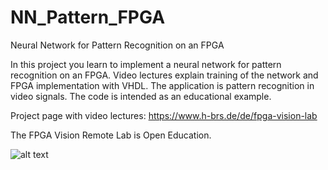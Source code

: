 # NN_Pattern_FPGA
Neural Network for Pattern Recognition on an FPGA

In this project you learn to implement a neural network for pattern recognition on an FPGA. Video lectures explain training of the network and FPGA implementation with VHDL. The application is pattern recognition in video signals. The code is intended as an educational example.

Project page with video lectures:
https://www.h-brs.de/de/fpga-vision-lab

The FPGA Vision Remote Lab is Open Education.

![alt text](https://github.com/Marco-Winzker/NN_Pattern_FPGA/NN_Pattern_FPGA_Title.jpg)
